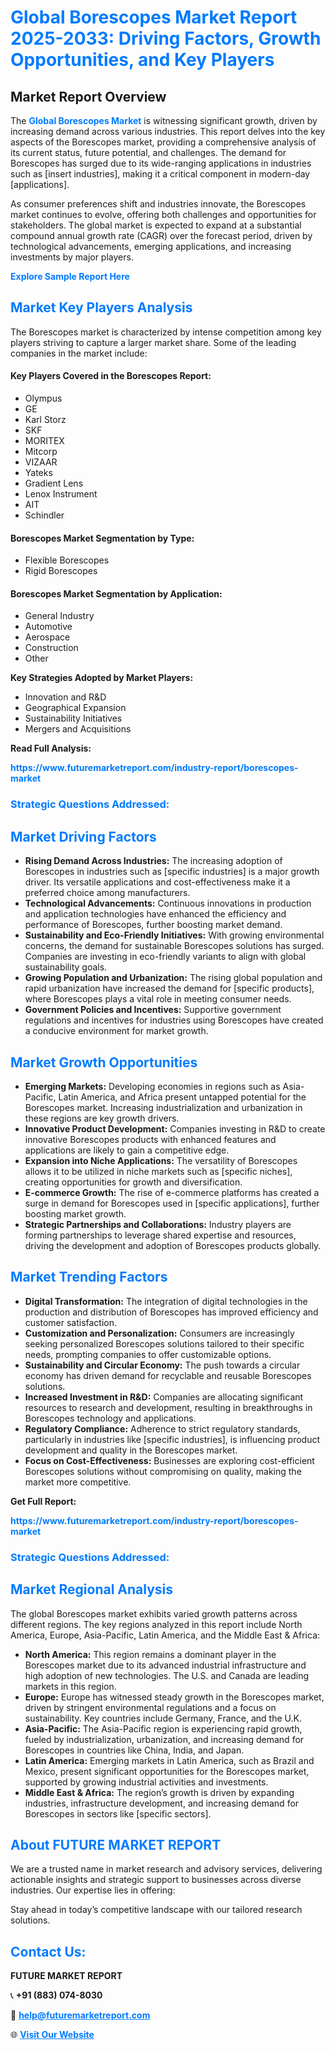 <h1 style="color: #007BFF;">Global Borescopes Market Report 2025-2033: Driving Factors, Growth Opportunities, and Key Players</h1>

<section id="overview">
<h2>Market Report Overview</h2>
<p>The <a href="https://www.futuremarketreport.com/industry-report/borescopes-market" style="color: #007BFF; text-decoration: none;"><strong>Global Borescopes Market</strong></a> is witnessing significant growth, driven by increasing demand across various industries. This report delves into the key aspects of the Borescopes market, providing a comprehensive analysis of its current status, future potential, and challenges. The demand for Borescopes has surged due to its wide-ranging applications in industries such as [insert industries], making it a critical component in modern-day [applications].</p>
<p>As consumer preferences shift and industries innovate, the Borescopes market continues to evolve, offering both challenges and opportunities for stakeholders. The global market is expected to expand at a substantial compound annual growth rate (CAGR) over the forecast period, driven by technological advancements, emerging applications, and increasing investments by major players.</p>
</section>

<section id="overview">
<p><a href="https://www.futuremarketreport.com/request-sample/reportId=26331" style="color: #007BFF; text-decoration: none;"><strong>Explore Sample Report Here</strong></a></p>
</section>

<section id="key-players">
<h2 style="color: #007BFF;">Market Key Players Analysis</h2>
<p>The Borescopes market is characterized by intense competition among key players striving to capture a larger market share. Some of the leading companies in the market include:</p>
<h4>Key Players Covered in the Borescopes Report:</h4>
<ul><li>Olympus</li><li>GE</li><li>Karl Storz</li><li>SKF</li><li>MORITEX</li><li>Mitcorp</li><li>VIZAAR</li><li>Yateks</li><li>Gradient Lens</li><li>Lenox Instrument</li><li>AIT</li><li>Schindler</li></ul>
<h4>Borescopes Market Segmentation by Type:</h4>
<ul><li>Flexible Borescopes</li><li>Rigid Borescopes</li></ul>

<h4>Borescopes Market Segmentation by Application:</h4>
<ul><li>General Industry</li><li>Automotive</li><li>Aerospace</li><li>Construction</li><li>Other</li></ul>
<p><strong>Key Strategies Adopted by Market Players:</strong></p>
<ul>
<li>Innovation and R&D</li>
<li>Geographical Expansion</li>
<li>Sustainability Initiatives</li>
<li>Mergers and Acquisitions</li>
</ul>
</section>

<section>
<p><strong>Read Full Analysis: </strong></p><a href="https://www.futuremarketreport.com/industry-report/borescopes-market" style="color: #007BFF; text-decoration: none;"><strong>https://www.futuremarketreport.com/industry-report/borescopes-market</strong></a>
<h3 style="color: #007BFF;">Strategic Questions Addressed:</h3>
</section>

<section id="driving-factors">
<h2 style="color: #007BFF;">Market Driving Factors</h2>
<ul>
<li><strong>Rising Demand Across Industries:</strong> The increasing adoption of Borescopes in industries such as [specific industries] is a major growth driver. Its versatile applications and cost-effectiveness make it a preferred choice among manufacturers.</li>
<li><strong>Technological Advancements:</strong> Continuous innovations in production and application technologies have enhanced the efficiency and performance of Borescopes, further boosting market demand.</li>
<li><strong>Sustainability and Eco-Friendly Initiatives:</strong> With growing environmental concerns, the demand for sustainable Borescopes solutions has surged. Companies are investing in eco-friendly variants to align with global sustainability goals.</li>
<li><strong>Growing Population and Urbanization:</strong> The rising global population and rapid urbanization have increased the demand for [specific products], where Borescopes plays a vital role in meeting consumer needs.</li>
<li><strong>Government Policies and Incentives:</strong> Supportive government regulations and incentives for industries using Borescopes have created a conducive environment for market growth.</li>
</ul>
</section>

<section id="growth-opportunities">
<h2 style="color: #007BFF;">Market Growth Opportunities</h2>
<ul>
<li><strong>Emerging Markets:</strong> Developing economies in regions such as Asia-Pacific, Latin America, and Africa present untapped potential for the Borescopes market. Increasing industrialization and urbanization in these regions are key growth drivers.</li>
<li><strong>Innovative Product Development:</strong> Companies investing in R&D to create innovative Borescopes products with enhanced features and applications are likely to gain a competitive edge.</li>
<li><strong>Expansion into Niche Applications:</strong> The versatility of Borescopes allows it to be utilized in niche markets such as [specific niches], creating opportunities for growth and diversification.</li>
<li><strong>E-commerce Growth:</strong> The rise of e-commerce platforms has created a surge in demand for Borescopes used in [specific applications], further boosting market growth.</li>
<li><strong>Strategic Partnerships and Collaborations:</strong> Industry players are forming partnerships to leverage shared expertise and resources, driving the development and adoption of Borescopes products globally.</li>
</ul>
</section>

<section id="trending-factors">
<h2 style="color: #007BFF;">Market Trending Factors</h2>
<ul>
<li><strong>Digital Transformation:</strong> The integration of digital technologies in the production and distribution of Borescopes has improved efficiency and customer satisfaction.</li>
<li><strong>Customization and Personalization:</strong> Consumers are increasingly seeking personalized Borescopes solutions tailored to their specific needs, prompting companies to offer customizable options.</li>
<li><strong>Sustainability and Circular Economy:</strong> The push towards a circular economy has driven demand for recyclable and reusable Borescopes solutions.</li>
<li><strong>Increased Investment in R&D:</strong> Companies are allocating significant resources to research and development, resulting in breakthroughs in Borescopes technology and applications.</li>
<li><strong>Regulatory Compliance:</strong> Adherence to strict regulatory standards, particularly in industries like [specific industries], is influencing product development and quality in the Borescopes market.</li>
<li><strong>Focus on Cost-Effectiveness:</strong> Businesses are exploring cost-efficient Borescopes solutions without compromising on quality, making the market more competitive.</li>
</ul>
</section>

<section>
<p><strong>Get Full Report: </strong></p><a href="https://www.futuremarketreport.com/industry-report/borescopes-market" style="color: #007BFF; text-decoration: none;"><strong>https://www.futuremarketreport.com/industry-report/borescopes-market</strong></a>
<h3 style="color: #007BFF;">Strategic Questions Addressed:</h3>
</section>


<section id="regional-analysis">
<h2 style="color: #007BFF;">Market Regional Analysis</h2>
<p>The global Borescopes market exhibits varied growth patterns across different regions. The key regions analyzed in this report include North America, Europe, Asia-Pacific, Latin America, and the Middle East & Africa:</p>
<ul>
<li><strong>North America:</strong> This region remains a dominant player in the Borescopes market due to its advanced industrial infrastructure and high adoption of new technologies. The U.S. and Canada are leading markets in this region.</li>
<li><strong>Europe:</strong> Europe has witnessed steady growth in the Borescopes market, driven by stringent environmental regulations and a focus on sustainability. Key countries include Germany, France, and the U.K.</li>
<li><strong>Asia-Pacific:</strong> The Asia-Pacific region is experiencing rapid growth, fueled by industrialization, urbanization, and increasing demand for Borescopes in countries like China, India, and Japan.</li>
<li><strong>Latin America:</strong> Emerging markets in Latin America, such as Brazil and Mexico, present significant opportunities for the Borescopes market, supported by growing industrial activities and investments.</li>
<li><strong>Middle East & Africa:</strong> The region’s growth is driven by expanding industries, infrastructure development, and increasing demand for Borescopes in sectors like [specific sectors].</li>
</ul>
</section>

<footer>
<h2 style="color: #007BFF;">About FUTURE MARKET REPORT</h2>
<p>We are a trusted name in market research and advisory services, delivering actionable insights and strategic support to businesses across diverse industries. Our expertise lies in offering:</p>

<p>Stay ahead in today’s competitive landscape with our tailored research solutions.</p>

<h2 style="color: #007BFF;">Contact Us:</h2>
<p><strong>FUTURE MARKET REPORT</strong></p>
<p>📞 <strong>+91 (883) 074-8030</strong></p>
<p>📧 <strong><a href="mailto:help@futuremarketreport.com" style="color: #007BFF;">help@futuremarketreport.com</a></strong></p>
<p>🌐 <strong><a href="https://www.futuremarketreport.com/" style="color: #007BFF;">Visit Our Website</a></strong></p>
</footer>